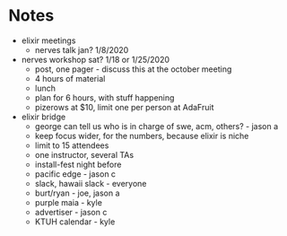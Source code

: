 # Notes
* elixir meetings
  - nerves talk jan? 1/8/2020
* nerves workshop sat? 1/18 or 1/25/2020
  - post, one pager - discuss this at the october meeting
  - 4 hours of material
  - lunch
  - plan for 6 hours, with stuff happening
  - pizerows at $10, limit one per person at AdaFruit
* elixir bridge
  - george can tell us who is in charge of swe, acm, others? - jason a
  - keep focus wider, for the numbers, because elixir is niche
  - limit to 15 attendees
  - one instructor, several TAs
  - install-fest night before
  - pacific edge - jason c
  - slack, hawaii slack - everyone
  - burt/ryan - joe, jason a
  - purple maia - kyle
  - advertiser - jason c
  - KTUH calendar - kyle
